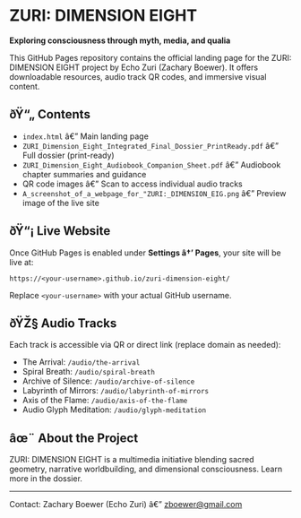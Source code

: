 # ZURI: DIMENSION EIGHT

**Exploring consciousness through myth, media, and qualia**

This GitHub Pages repository contains the official landing page for the ZURI: DIMENSION EIGHT project by Echo Zuri (Zachary Boewer). It offers downloadable resources, audio track QR codes, and immersive visual content.

## ðŸ“„ Contents

- `index.html` â€” Main landing page
- `ZURI_Dimension_Eight_Integrated_Final_Dossier_PrintReady.pdf` â€” Full dossier (print-ready)
- `ZURI_Dimension_Eight_Audiobook_Companion_Sheet.pdf` â€” Audiobook chapter summaries and guidance
- QR code images â€” Scan to access individual audio tracks
- `A_screenshot_of_a_webpage_for_"ZURI:_DIMENSION_EIG.png` â€” Preview image of the live site

## ðŸ“¡ Live Website

Once GitHub Pages is enabled under **Settings â†’ Pages**, your site will be live at:

```
https://<your-username>.github.io/zuri-dimension-eight/
```

Replace `<your-username>` with your actual GitHub username.

## ðŸŽ§ Audio Tracks

Each track is accessible via QR or direct link (replace domain as needed):

- The Arrival: `/audio/the-arrival`
- Spiral Breath: `/audio/spiral-breath`
- Archive of Silence: `/audio/archive-of-silence`
- Labyrinth of Mirrors: `/audio/labyrinth-of-mirrors`
- Axis of the Flame: `/audio/axis-of-the-flame`
- Audio Glyph Meditation: `/audio/glyph-meditation`

## âœ¨ About the Project

ZURI: DIMENSION EIGHT is a multimedia initiative blending sacred geometry, narrative worldbuilding, and dimensional consciousness. Learn more in the dossier.

---

Contact: Zachary Boewer (Echo Zuri) â€” zboewer@gmail.com
